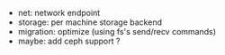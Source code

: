 * net: network endpoint
* storage: per machine storage backend
* migration: optimize (using fs's send/recv commands)
* maybe: add ceph support ?
